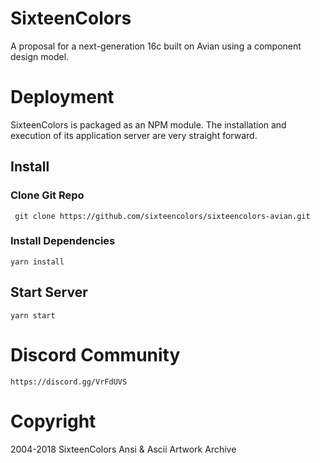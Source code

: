 # SixteenColors
A proposal for a next-generation 16c built on Avian using a component design model.
# Deployment
SixteenColors is packaged as an NPM module. The installation and execution of its application server are very straight forward.

## Install

### Clone Git Repo
     git clone https://github.com/sixteencolors/sixteencolors-avian.git

### Install Dependencies
    yarn install
## Start Server
    yarn start

# Discord Community

    https://discord.gg/VrFdUVS

# Copyright
2004-2018 SixteenColors Ansi & Ascii Artwork Archive
